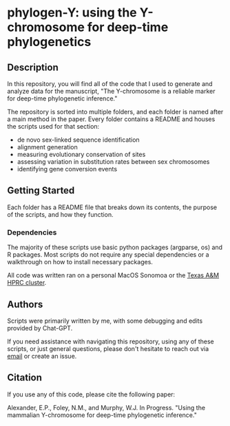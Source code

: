# phylogen-Y: using the Y-chromosome for deep-time phylogenetics

## Description

In this repository, you will find all of the code that I used to generate and analyze data for the manuscript, "The Y-chromosome is a reliable marker for deep-time phylogenetic inference."

The repository is sorted into multiple folders, and each folder is named after a main method in the paper. Every folder contains a README and houses the scripts used for that section:
* de novo sex-linked sequence identification
* alignment generation
* measuring evolutionary conservation of sites
* assessing variation in substitution rates between sex chromosomes
* identifying gene conversion events

## Getting Started
Each folder has a README file that breaks down its contents, the purpose of the scripts, and how they function.

### Dependencies
The majority of these scripts use basic python packages (argparse, os) and R packages. Most scripts do not require any special dependencies or a walkthrough on how to install necessary packages. 

All code was written ran on a personal MacOS Sonomoa or the [Texas A&M HPRC cluster](https://hprc.tamu.edu).

## Authors
Scripts were primarily written by me, with some debugging and edits provided by Chat-GPT.

If you need assistance with navigating this repository, using any of these scripts, or just general questions, please don't hesitate to reach out via [email](emmarie.alexander@tamu.edu) or create an issue.

## Citation
If you use any of this code, please cite the following paper:

Alexander, E.P., Foley, N.M., and Murphy, W.J. In Progress. "Using the mammalian Y-chromosome for deep-time phylogenetic inference."

